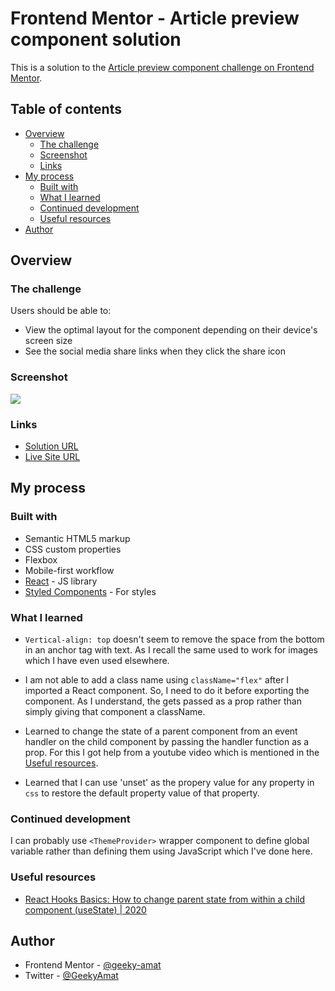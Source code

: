 # Frontend Mentor - Article preview component solution

This is a solution to the [Article preview component challenge on Frontend Mentor](https://www.frontendmentor.io/challenges/article-preview-component-dYBN_pYFT).

## Table of contents

- [Overview](#overview)
  - [The challenge](#the-challenge)
  - [Screenshot](#screenshot)
  - [Links](#links)
- [My process](#my-process)
  - [Built with](#built-with)
  - [What I learned](#what-i-learned)
  - [Continued development](#continued-development)
  - [Useful resources](#useful-resources)
- [Author](#author)


## Overview

### The challenge

Users should be able to:

- View the optimal layout for the component depending on their device's screen size
- See the social media share links when they click the share icon

### Screenshot

![](./screenshot_desktop.jpg)


### Links

- [Solution URL](https://github.com/geeky-amat/article-preview-component-master)
- [Live Site URL]()

## My process

### Built with

- Semantic HTML5 markup
- CSS custom properties
- Flexbox
- Mobile-first workflow
- [React](https://reactjs.org/) - JS library
- [Styled Components](https://styled-components.com/) - For styles

### What I learned

- `Vertical-align: top` doesn't seem to remove the space from the bottom in an anchor tag with text. As I recall the same used to work for images which I have even used elsewhere.

- I am not able to add a class name using `className="flex"` after I imported a React component. So, I need to do it before exporting the component. As I understand, the gets passed as a prop rather than simply giving that component a className.

- Learned to change the state of a parent component from an event handler on the child component by passing the handler function as a prop. For this I got help from a youtube video which is mentioned in the [Useful resources](#useful-resources).

- Learned that I can use 'unset' as the propery value for any property in `css` to restore the default property value of that property.

### Continued development

I can probably use `<ThemeProvider>` wrapper component to define global variable rather than defining them using JavaScript which I've done here.

### Useful resources

- [React Hooks Basics: How to change parent state from within a child component (useState) | 2020](https://www.youtube.com/watch?v=-N7auOijZts)

## Author

- Frontend Mentor - [@geeky-amat](https://www.frontendmentor.io/profile/geeky-amat)
- Twitter - [@GeekyAmat](https://www.twitter.com/GeekyAmat)